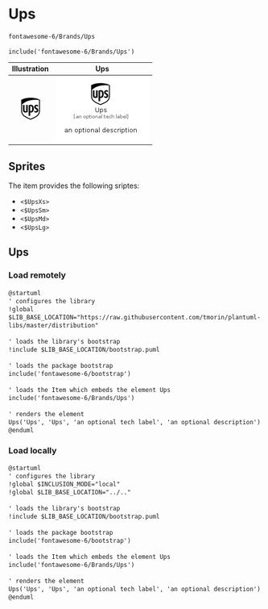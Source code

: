 # Ups


```text
fontawesome-6/Brands/Ups
```

```text
include('fontawesome-6/Brands/Ups')
```



| Illustration | Ups |
| :---: | :---: |
| ![illustration for Illustration](../../fontawesome-6/Brands/Ups.png) | ![illustration for Ups](../../fontawesome-6/Brands/Ups.Local.png) |



## Sprites
The item provides the following sriptes:

- `<$UpsXs>`
- `<$UpsSm>`
- `<$UpsMd>`
- `<$UpsLg>`





## Ups

### Load remotely
```plantuml
@startuml
' configures the library
!global $LIB_BASE_LOCATION="https://raw.githubusercontent.com/tmorin/plantuml-libs/master/distribution"

' loads the library's bootstrap
!include $LIB_BASE_LOCATION/bootstrap.puml

' loads the package bootstrap
include('fontawesome-6/bootstrap')

' loads the Item which embeds the element Ups
include('fontawesome-6/Brands/Ups')

' renders the element
Ups('Ups', 'Ups', 'an optional tech label', 'an optional description')
@enduml
```

### Load locally
```plantuml
@startuml
' configures the library
!global $INCLUSION_MODE="local"
!global $LIB_BASE_LOCATION="../.."

' loads the library's bootstrap
!include $LIB_BASE_LOCATION/bootstrap.puml

' loads the package bootstrap
include('fontawesome-6/bootstrap')

' loads the Item which embeds the element Ups
include('fontawesome-6/Brands/Ups')

' renders the element
Ups('Ups', 'Ups', 'an optional tech label', 'an optional description')
@enduml
```

